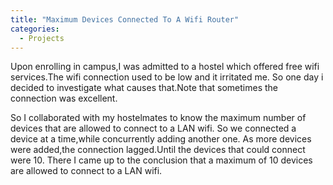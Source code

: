 ```yaml
---
title: "Maximum Devices Connected To A Wifi Router"
categories:
  - Projects
---
```

Upon enrolling in campus,I was admitted to a hostel which offered free wifi services.The wifi connection used to be low and it irritated me.
So one day i decided to investigate what causes that.Note that sometimes the connection was excellent.

So I collaborated with my hostelmates to know the maximum number of devices that are allowed to connect to a LAN wifi.
So we connected a device at a time,while concurrently adding another one.
As more devices were added,the connection lagged.Until the devices that could connect were 10.
There I came up to the conclusion that a maximum of 10 devices are allowed to connect to a LAN wifi.
